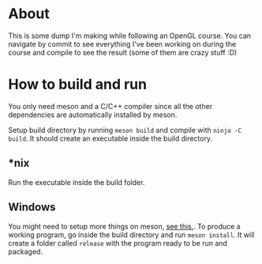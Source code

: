 # About

This is some dump I'm making while following an OpenGL course. You can navigate by commit to see everything I've been working on during the course and compile to see the result (some of them are crazy stuff :D)

# How to build and run

You only need meson and a C/C++ compiler since all the other dependencies are automatically installed by meson.

Setup build directory by running `meson build` and compile with `ninja -C build`. It should create an executable inside the build directory.

## *nix

Run the executable inside the build folder.

## Windows

You might need to setup more things on meson, [see this.](https://mesonbuild.com/Using-with-Visual-Studio.html). To produce a working program, go inside the build directory and run `meson install`. It will create a folder called `release` with the program ready to be run and packaged.